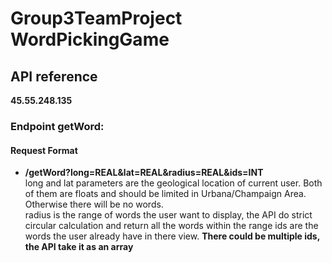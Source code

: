 # Group3TeamProject  WordPickingGame
## API reference       
**45.55.248.135**
### Endpoint getWord:      
#### Request Format
* __/getWord?long=REAL&lat=REAL&radius=REAL&ids=INT__  
long and lat parameters are the geological location of current user. Both of them are floats and should be limited in Urbana/Champaign Area. Otherwise there will be no words.  
radius is the range of words the user want to display, the API do strict circular calculation and return all the words within the range
ids are the words the user already have in there view. **There could be multiple ids, the API take it as an array**
 
